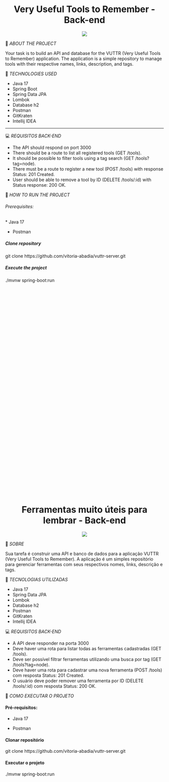 <h1 align="center"> Very Useful Tools to Remember - Back-end</h1>
<p align="center">
<img loading="lazy" src="http://img.shields.io/static/v1?label=STATUS&message=EM%20DEVELOPMENT&color=GREEN&style=for-the-badge"/>
</p>

🧐 *ABOUT THE PROJECT*

Your task is to build an API and database for the VUTTR (Very Useful Tools to Remember) application. The application is a simple repository to manage tools with their respective names,
links, description, and tags.

🧰 *TECHNOLOGIES USED*

* Java 17 
* Spring Boot
* Spring Data JPA
* Lombok
* Database h2
* Postman
* GitKraten
* Intellij IDEA
---
💻 *REQUISITOS BACK-END*

* The API should respond on port 3000
* There should be a route to list all registered tools (GET /tools).
* It should be possible to filter tools using a tag search (GET /tools?tag=node).
* There must be a route to register a new tool (POST /tools) with response Status: 201 Created.
* User should be able to remove a tool by ID (DELETE /tools/:id) with Status response: 200 OK.

🚩 *HOW TO RUN THE PROJECT*

<h6>Prerequisites: </h6>
* Java 17

* Postman

<h5>Clone repository</h5>
git clone https://github.com/vitoria-abadia/vuttr-server.git

<h5>Execute the project</h5>
./mvnw spring-boot:run
  <br>
  <br>
  <br>
  <br>
  <br>
  <br>
  <br>
  <br>
  <br>
  <br>
  <br>
  <br>
  <br>
  <br>
  <br>
  <br>
  <br>
  <br>
  <br>
  <br>
  <br>
  <br>
  <br>
  <br>
  <br>
  <br>
  <br>
  <br>
  <br>
  <br>
  <br>
  <br>
  <br>
  <br>
  <br>
  <br>
  <br>
  <br>
  <br>
  <br>
<h1 align="center"> Ferramentas muito úteis para lembrar - Back-end</h1>
<p align="center">
<img loading="lazy" src="http://img.shields.io/static/v1?label=STATUS&message=EM%20DESENVOLVIMENTO&color=GREEN&style=for-the-badge"/>
</p>

🧐 *SOBRE*

Sua tarefa é construir uma API e banco de dados para a aplicação VUTTR (Very Useful Tools to Remember). A aplicação é um simples repositório para gerenciar ferramentas com seus respectivos nomes, links, descrição e tags.

🧰 *TECNOLOGIAS UTILIZADAS*
* Java 17
* Spring Data JPA
* Lombok
* Database h2
* Postman
* GitKraten
* Intellij IDEA

💻 *REQUISITOS BACK-END*

* A API deve responder na porta 3000
* Deve haver uma rota para listar todas as ferramentas cadastradas (GET /tools).
* Deve ser possível filtrar ferramentas utilizando uma busca por tag (GET /tools?tag=node).
* Deve haver uma rota para cadastrar uma nova ferramenta (POST /tools) com resposta Status: 201 Created. 
* O usuário deve poder remover uma ferramenta por ID (DELETE /tools/:id) com resposta Status: 200 OK.


🚩 *COMO EXECUTAR O PROJETO*

<h4>Pré-requisitos: </h4>

* Java 17

* Postman

<h4>Clonar repositório</h4>
git clone https://github.com/vitoria-abadia/vuttr-server.git

<h4>Executar o projeto</h4>
./mvnw spring-boot:run
